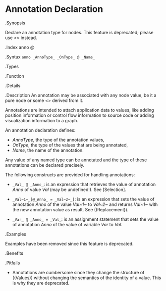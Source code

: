 # Annotation Declaration

.Synopsis

Declare an annotation type for nodes. This feature is deprecated; please use <<Keyword Fields>> instead.

.Index
anno @

.Syntax
`anno _AnnoType_ _OnType_ @ _Name_`

.Types

.Function

.Details

.Description
An annotation may be associated with any node value, be it a pure node or some <<Algebraic Data Type>> derived from it.

Annotations are intended to attach application data to values,
like adding position information or control flow information to source code or adding visualization information to a graph.

An annotation declaration defines:

*  _AnnoType_, the type of the annotation values,
*  _OnType_, the type of the values that are being annotated,
*  _Name_, the name of the annotation.


Any value of any named type can be annotated and the type of these annotations can be declared precisely.

The following constructs are provided for handling annotations:

*  `_Val_ @ _Anno_`: is an expression that retrieves the value of annotation _Anno_ of value _Val_ (may be undefined!). See [Selection].

*  `_Val~1~_[@_Anno_ = _Val~2~_]`: is an expression that sets the value of annotation _Anno_ of the value _Val~1~_ to _Val~2~_
   and returns _Val~1~_ with the new annotation value as result. See ((Replacement)).

*  `_Var_ @ _Anno_ = _Val_`: is an assignment statement that sets the value of annotation _Anno_ of the value of variable _Var_ to _Val_.

.Examples

Examples have been removed since this feature is deprecated. 

.Benefits

.Pitfalls

* Annotations are cumbersome since they change the structure of ((Values)) without changing the semantics of the identity of a value. This is why they are deprecated.
